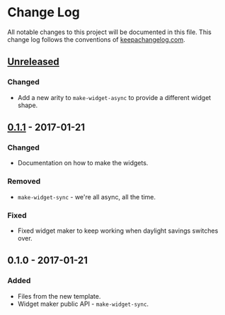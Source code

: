 # Change Log
All notable changes to this project will be documented in this file. This change log follows the conventions of [keepachangelog.com](http://keepachangelog.com/).

## [Unreleased]
### Changed
- Add a new arity to `make-widget-async` to provide a different widget shape.

## [0.1.1] - 2017-01-21
### Changed
- Documentation on how to make the widgets.

### Removed
- `make-widget-sync` - we're all async, all the time.

### Fixed
- Fixed widget maker to keep working when daylight savings switches over.

## 0.1.0 - 2017-01-21
### Added
- Files from the new template.
- Widget maker public API - `make-widget-sync`.

[Unreleased]: https://github.com/your-name/cljs-isomorphic/compare/0.1.1...HEAD
[0.1.1]: https://github.com/your-name/cljs-isomorphic/compare/0.1.0...0.1.1
